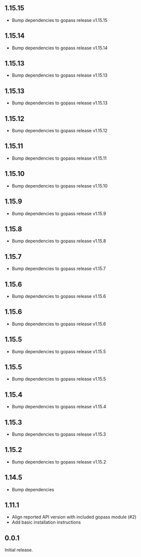 ## 1.15.15

- Bump dependencies to gopass release v1.15.15

## 1.15.14

- Bump dependencies to gopass release v1.15.14

## 1.15.13

- Bump dependencies to gopass release v1.15.13

## 1.15.13

- Bump dependencies to gopass release v1.15.13

## 1.15.12

- Bump dependencies to gopass release v1.15.12

## 1.15.11

- Bump dependencies to gopass release v1.15.11

## 1.15.10

- Bump dependencies to gopass release v1.15.10

## 1.15.9

- Bump dependencies to gopass release v1.15.9

## 1.15.8

- Bump dependencies to gopass release v1.15.8

## 1.15.7

- Bump dependencies to gopass release v1.15.7

## 1.15.6

- Bump dependencies to gopass release v1.15.6

## 1.15.6

- Bump dependencies to gopass release v1.15.6

## 1.15.5

- Bump dependencies to gopass release v1.15.5

## 1.15.5

- Bump dependencies to gopass release v1.15.5

## 1.15.4

- Bump dependencies to gopass release v1.15.4

## 1.15.3

- Bump dependencies to gopass release v1.15.3

## 1.15.2
- Bump dependencies to gopass release v1.15.2

## 1.14.5

- Bump dependencies

## 1.11.1

- Align reported API version with included gopass module (#2)
- Add basic installation instructions

## 0.0.1

Initial release.
